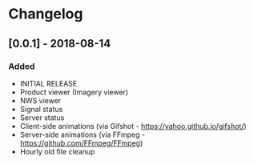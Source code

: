# Changelog

## [0.0.1] - 2018-08-14
### Added
- INITIAL RELEASE
- Product viewer (Imagery viewer)
- NWS viewer
- Signal status
- Server status
- Client-side animations (via Gifshot - https://yahoo.github.io/gifshot/)
- Server-side animations (via FFmpeg - https://github.com/FFmpeg/FFmpeg)
- Hourly old file cleanup
